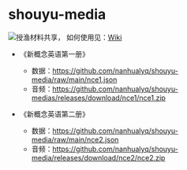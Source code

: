# shouyu-media
![授渔](https://github.com/nanhualyq/shouyu)材料共享，
如何使用见：[Wiki](https://github.com/nanhualyq/shouyu/wiki/%E6%9D%90%E6%96%99#%E5%AF%BC%E5%85%A5)

- 《新概念英语第一册》
  - 数据：https://github.com/nanhualyq/shouyu-media/raw/main/nce1.json
  - 音频：https://github.com/nanhualyq/shouyu-medias/releases/download/nce1/nce1.zip

- 《新概念英语第二册》
  - 数据：https://github.com/nanhualyq/shouyu-media/raw/main/nce2.json
  - 音频：https://github.com/nanhualyq/shouyu-media/releases/download/nce2/nce2.zip
